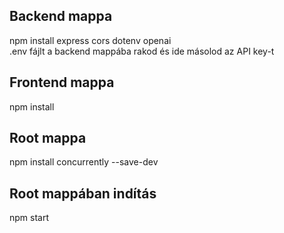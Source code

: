## Backend mappa
npm install express cors dotenv openai\
.env fájlt a backend mappába rakod és ide másolod az API key-t

## Frontend mappa
npm install

## Root mappa
npm install concurrently --save-dev

## Root mappában indítás
npm start


